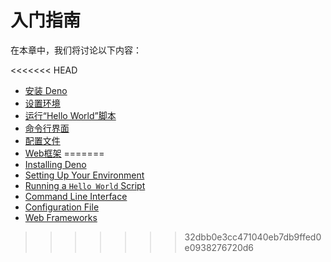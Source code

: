 # 入门指南

在本章中，我们将讨论以下内容：

<<<<<<< HEAD
- [安装 Deno](./getting_started/installation.md)
- [设置环境](./getting_started/setup_your_environment.md)
- [运行“Hello World”脚本](./getting_started/first_steps.md)
- [命令行界面](./getting_started/command_line_interface.md)
- [配置文件](./getting_started/configuration_file.md)
- [Web框架](./getting_started/web_frameworks.md)
=======
- [Installing Deno](./getting_started/installation.md)
- [Setting Up Your Environment](./getting_started/setup_your_environment.md)
- [Running a `Hello World` Script](./getting_started/first_steps.md)
- [Command Line Interface](./getting_started/command_line_interface.md)
- [Configuration File](./getting_started/configuration_file.md)
- [Web Frameworks](./getting_started/web_frameworks.md)
>>>>>>> 32dbb0e3cc471040eb7db9ffed0e0938276720d6
